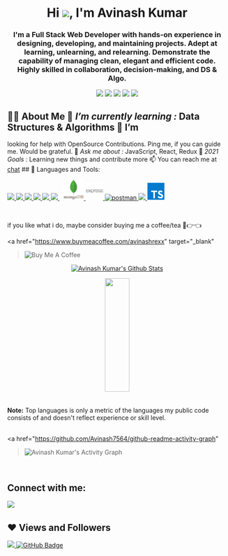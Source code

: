<h1 align="center">
  Hi
  <img
    src="https://raw.githubusercontent.com/MartinHeinz/MartinHeinz/master/wave.gif"
    width="30px"
  />, I'm Avinash Kumar
</h1>
<h3 align="center">
  I'm a Full Stack Web Developer with hands-on experience in designing,
  developing, and maintaining projects. Adept at learning, unlearning, and
  relearning. Demonstrate the capability of managing clean, elegant and
  efficient code. Highly skilled in collaboration, decision-making, and DS &
  Algo.
</h3>

<p align="center">
  <img src="https://img.shields.io/badge/JS-Javascript-red" />
  <img src="https://img.shields.io/badge/React-React-blue" />
  <img src="https://img.shields.io/badge/Node-node-green" />
  <img src="https://img.shields.io/badge/express-Express-blueviolet" />
  <img src="https://img.shields.io/badge/Mongodb-mongodb-brightgreen" />
</p>

## 🙋‍♂️ About Me 🌱 *I’m currently learning :* Data Structures & Algorithms 🤝 I’m
looking for help with OpenSource Contributions. Ping me, if you can guide me.
Would be grateful. 💬 *Ask me about :* JavaScript, React, Redux 🥅 *2021 Goals
:* Learning new things and contribute more 📫 You can reach me at
[chat](mailto:avinashkumarmbns@gmail.com) ## 🚀 Languages and Tools:
<p align="left">
  <a href="https://www.w3.org/html/" target="_blank">
    <img src="https://img.icons8.com/color/48/000000/html-5.png" />
  </a>
  <a href="https://www.w3schools.com/css/" target="_blank">
    <img src="https://img.icons8.com/color/48/000000/css3.png" />
  </a>
  <a
    href="https://developer.mozilla.org/en-US/docs/Web/JavaScript"
    target="_blank"
  >
    <img src="https://img.icons8.com/color/48/000000/javascript.png" />
  </a>
  <a href="https://reactjs.org/" target="_blank">
    <img src="https://img.icons8.com/color/48/000000/react-native.png" />
  </a>
  <a href="https://redux.js.org" target="_blank">
    <img src="https://img.icons8.com/color/48/000000/redux.png" />
  </a>
  <!-- <a href="https://getbootstrap.com" target="_blank"> <img src="https://img.icons8.com/color/48/000000/bootstrap.png"/> </a>  -->
  <a style="padding-right: 8px" href="https://nodejs.org" target="_blank">
    <img src="https://img.icons8.com/color/48/000000/nodejs.png" />
  </a>
  <a href="https://www.mongodb.com/" target="_blank">
    <img
      src="https://raw.githubusercontent.com/devicons/devicon/master/icons/mongodb/mongodb-original-wordmark.svg"
      alt="mongodb"
      width="48"
      height="48"
    />
  </a>
  <a href="https://expressjs.com" target="_blank">
    <img
      src="https://raw.githubusercontent.com/devicons/devicon/master/icons/express/express-original-wordmark.svg"
      alt="express"
      width="40"
      height="40"
    />
  </a>
  <a href="https://postman.com" target="_blank">
    <img
      src="https://www.vectorlogo.zone/logos/getpostman/getpostman-icon.svg"
      alt="postman"
      width="45"
      height="45"
    />
  </a>
  <!-- <a style="padding-right:8px;" href="https://www.mysql.com/" target="_blank"> <img src="https://img.icons8.com/fluent/50/000000/mysql-logo.png"/> </a> -->
  <!-- <a href="https://firebase.google.com/" target="_blank"> <img src="https://img.icons8.com/color/48/000000/firebase.png"/> </a>  -->
  <a href="https://git-scm.com/" target="_blank">
    <img src="https://img.icons8.com/color/48/000000/git.png" />
  </a>
  <a href="https://www.typescriptlang.org/" target="_blank">
    <img
      src="https://raw.githubusercontent.com/devicons/devicon/master/icons/typescript/typescript-original.svg"
      alt="typescript"
      width="40"
      height="40"
    />
  </a>
</p>
<br />

if you like what i do, maybe consider buying me a coffee/tea 🥺👉👈

<a href="https://www.buymeacoffee.com/avinashrexx" target="_blank"
  ><img
    src="https://cdn.buymeacoffee.com/buttons/v2/default-red.png"
    alt="Buy Me A Coffee"
    width="150"
/></a>



<p align="center">
  <a href="https://github.com/Avinash7564/github-readme-stats"
    ><img
      alt="Avinash Kumar's Github Stats"
      src="https://github-readme-stats.vercel.app/api?username=Avinash7564&show_icons=true&count_private=true&theme=react&hide_border=true&bg_color=0D1117"
  /></a>
</p>

<p align="center">
  <img
    src="https://github-readme-stats.vercel.app/api/top-langs/?username=Avinash7564&theme=react&hide_border=true&bg_color=0D1117"
    height="260px"
    width="33.25%"
  />
</p>

<br />
<b>Note:</b> Top languages is only a metric of the languages my public code
consists of and doesn't reflect experience or skill level.

<br />
<br />

<a href="https://github.com/Avinash7564/github-readme-activity-graph"
  ><img
    alt="Avinash Kumar's Activity Graph"
    src="https://activity-graph.herokuapp.com/graph?username=Avinash7564&bg_color=0D1117&color=5BCDEC&line=5BCDEC&point=FFFFFF&hide_border=true"
/></a>

<br />

## Connect with me:
<p align="left">
  <a href="https://www.linkedin.com/in/avinash-kumar-20a359211/"
    ><img src="https://img.icons8.com/fluent/48/000000/linkedin.png"
  /></a>
  <!-- <a href = ""><img src="https://img.icons8.com/color/48/000000/youtube-play.png"/></a> -->
</p>

## ❤ Views and Followers
<a href="https://github.com/Avinash7564/github-profile-views-counter">
  <img src="https://komarev.com/ghpvc/?username=Avinash7564" />
</a>
<a href="https://github.com/Avinash7564?tab=followers"
  ><img
    src="https://img.shields.io/github/followers/Avinash7564?label=Followers&style=social"
    alt="GitHub Badge"
/></a>
